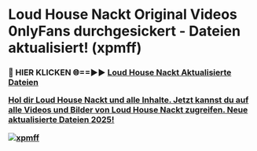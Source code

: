 # Loud House Nackt Original Videos 0nlyFans durchgesickert - Dateien aktualisiert! (xpmff)

<h3>🔴 HIER KLICKEN 🌐==►► <a href="https://tinyurl.com/h6vf6nb8" rel="nofollow">Loud House Nackt Aktualisierte Dateien

Hol dir Loud House Nackt und alle Inhalte. Jetzt kannst du auf alle Videos und Bilder von Loud House Nackt zugreifen. Neue aktualisierte Dateien 2025!

[![xpmff](https://i.imgur.com/sD4kR3V.gif)](https://tinyurl.com/h6vf6nb8)
